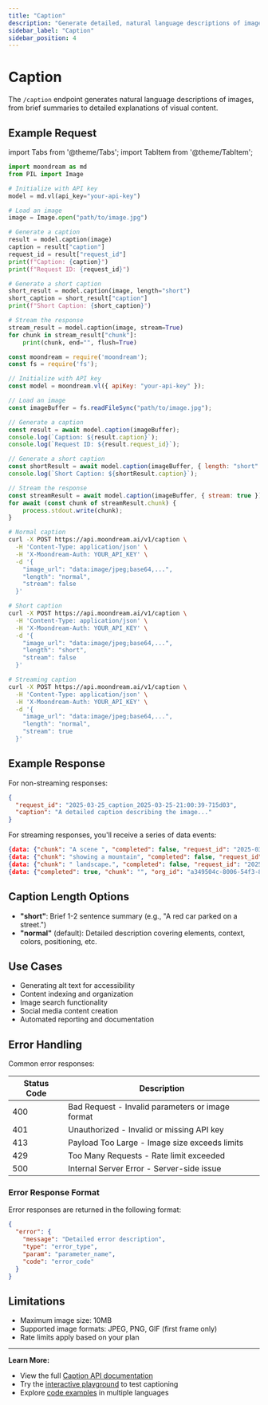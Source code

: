 ```yaml
---
title: "Caption"
description: "Generate detailed, natural language descriptions of image content, scenes, and visual elements."
sidebar_label: "Caption"
sidebar_position: 4
---
```


# Caption

The `/caption` endpoint generates natural language descriptions of images, from brief summaries to detailed explanations of visual content.

## Example Request

import Tabs from '@theme/Tabs';
import TabItem from '@theme/TabItem';

<Tabs>
  <TabItem value="py" label="Python" default>
  
```python
import moondream as md
from PIL import Image

# Initialize with API key
model = md.vl(api_key="your-api-key")

# Load an image
image = Image.open("path/to/image.jpg")

# Generate a caption
result = model.caption(image)
caption = result["caption"]
request_id = result["request_id"]
print(f"Caption: {caption}")
print(f"Request ID: {request_id}")

# Generate a short caption
short_result = model.caption(image, length="short")
short_caption = short_result["caption"]
print(f"Short Caption: {short_caption}")

# Stream the response
stream_result = model.caption(image, stream=True)
for chunk in stream_result["chunk"]:
    print(chunk, end="", flush=True)
```

  </TabItem>
  <TabItem value="js" label="JavaScript">
  
```javascript
const moondream = require('moondream');
const fs = require('fs');

// Initialize with API key
const model = moondream.vl({ apiKey: "your-api-key" });

// Load an image
const imageBuffer = fs.readFileSync("path/to/image.jpg");

// Generate a caption
const result = await model.caption(imageBuffer);
console.log(`Caption: ${result.caption}`);
console.log(`Request ID: ${result.request_id}`);

// Generate a short caption
const shortResult = await model.caption(imageBuffer, { length: "short" });
console.log(`Short Caption: ${shortResult.caption}`);

// Stream the response
const streamResult = await model.caption(imageBuffer, { stream: true });
for await (const chunk of streamResult.chunk) {
    process.stdout.write(chunk);
}
```

  </TabItem>
  <TabItem value="sh" label="cURL">
  
```bash
# Normal caption
curl -X POST https://api.moondream.ai/v1/caption \
  -H 'Content-Type: application/json' \
  -H 'X-Moondream-Auth: YOUR_API_KEY' \
  -d '{
    "image_url": "data:image/jpeg;base64,...",
    "length": "normal",
    "stream": false
  }'

# Short caption
curl -X POST https://api.moondream.ai/v1/caption \
  -H 'Content-Type: application/json' \
  -H 'X-Moondream-Auth: YOUR_API_KEY' \
  -d '{
    "image_url": "data:image/jpeg;base64,...",
    "length": "short",
    "stream": false
  }'

# Streaming caption
curl -X POST https://api.moondream.ai/v1/caption \
  -H 'Content-Type: application/json' \
  -H 'X-Moondream-Auth: YOUR_API_KEY' \
  -d '{
    "image_url": "data:image/jpeg;base64,...",
    "length": "normal",
    "stream": true
  }'
```

  </TabItem>
</Tabs>

## Example Response

For non-streaming responses:

```json
{
  "request_id": "2025-03-25_caption_2025-03-25-21:00:39-715d03",
  "caption": "A detailed caption describing the image..."
}
```

For streaming responses, you'll receive a series of data events:

```json
{data: {"chunk": "A scene ", "completed": false, "request_id": "2025-03-25_caption_123456"}}
{data: {"chunk": "showing a mountain", "completed": false, "request_id": "2025-03-25_caption_123456"}}
{data: {"chunk": " landscape.", "completed": false, "request_id": "2025-03-25_caption_123456"}}
{data: {"completed": true, "chunk": "", "org_id": "a349504c-8006-54f3-8862-ba0c41d2b4d7", "request_id": "2025-03-25_caption_123456"}}
```

## Caption Length Options

- **"short"**: Brief 1-2 sentence summary (e.g., "A red car parked on a street.")
- **"normal"** (default): Detailed description covering elements, context, colors, positioning, etc.

## Use Cases

- Generating alt text for accessibility
- Content indexing and organization
- Image search functionality
- Social media content creation
- Automated reporting and documentation

## Error Handling

Common error responses:

| Status Code | Description                                      |
|-------------|--------------------------------------------------|
| 400         | Bad Request - Invalid parameters or image format |
| 401         | Unauthorized - Invalid or missing API key        |
| 413         | Payload Too Large - Image size exceeds limits    |
| 429         | Too Many Requests - Rate limit exceeded          |
| 500         | Internal Server Error - Server-side issue        |

### Error Response Format

Error responses are returned in the following format:

```json
{
  "error": {
    "message": "Detailed error description",
    "type": "error_type",
    "param": "parameter_name",
    "code": "error_code"
  }
}
```

## Limitations

- Maximum image size: 10MB
- Supported image formats: JPEG, PNG, GIF (first frame only)
- Rate limits apply based on your plan

---

**Learn More:**
- View the full [Caption API documentation](https://moondream.ai/c/docs/advanced/api/caption)
- Try the [interactive playground](https://moondream.ai/c/playground) to test captioning
- Explore [code examples](https://github.com/m87-labs/moondream-examples) in multiple languages
